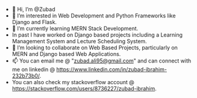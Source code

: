 - 👋 Hi, I’m @Zubad
- 👀 I’m interested in Web Development and Python Frameworks like Django and Flask.
- 🌱 I’m currently learning MERN Stack Development.
-  In past I have worked on Django based projects including a Learning Management System and Lecture Scheduling System.
- 💞️ I’m looking to collaborate on Web Based Projects, particularly on MERN and Django based Web Applications.
- 📫 You can email me @ "zubad.ali95@gmail.com" and can connect with me on linkedin @ https://www.linkedin.com/in/zubad-ibrahim-232b73b0/.
- You can also check my stackoverflow account @ https://stackoverflow.com/users/8736227/zubad-ibrahim.

<!---
Zubad/Zubad is a ✨ special ✨ repository because its `README.md` (this file) appears on your GitHub profile.
You can click the Preview link to take a look at your changes.
--->
